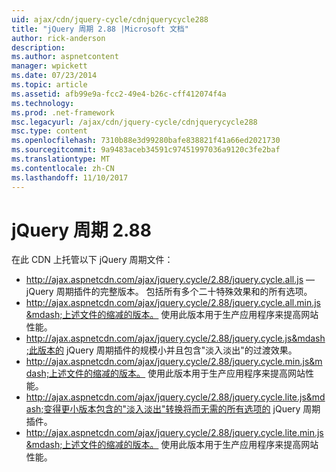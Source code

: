 ```yaml
---
uid: ajax/cdn/jquery-cycle/cdnjquerycycle288
title: "jQuery 周期 2.88 |Microsoft 文档"
author: rick-anderson
description: 
ms.author: aspnetcontent
manager: wpickett
ms.date: 07/23/2014
ms.topic: article
ms.assetid: afb99e9a-fcc2-49e4-b26c-cff412074f4a
ms.technology: 
ms.prod: .net-framework
msc.legacyurl: /ajax/cdn/jquery-cycle/cdnjquerycycle288
msc.type: content
ms.openlocfilehash: 7310b88e3d99280bafe838821f41a66ed2021730
ms.sourcegitcommit: 9a9483aceb34591c97451997036a9120c3fe2baf
ms.translationtype: MT
ms.contentlocale: zh-CN
ms.lasthandoff: 11/10/2017
---
```

<a name="jquery-cycle-288"></a>jQuery 周期 2.88
====================
在此 CDN 上托管以下 jQuery 周期文件：

- http://ajax.aspnetcdn.com/ajax/jquery.cycle/2.88/jquery.cycle.all.js &mdash; jQuery 周期插件的完整版本。 包括所有多个二十特殊效果和的所有选项。
- http://ajax.aspnetcdn.com/ajax/jquery.cycle/2.88/jquery.cycle.all.min.js&mdash;上述文件的缩减的版本。 使用此版本用于生产应用程序来提高网站性能。
- http://ajax.aspnetcdn.com/ajax/jquery.cycle/2.88/jquery.cycle.js&mdash;此版本的 jQuery 周期插件的规模小并且包含"淡入淡出"的过渡效果。
- http://ajax.aspnetcdn.com/ajax/jquery.cycle/2.88/jquery.cycle.min.js&mdash;上述文件的缩减的版本。 使用此版本用于生产应用程序来提高网站性能。
- http://ajax.aspnetcdn.com/ajax/jquery.cycle/2.88/jquery.cycle.lite.js&mdash;变得更小版本包含的"淡入淡出"转换将而无需的所有选项的 jQuery 周期插件。
- http://ajax.aspnetcdn.com/ajax/jquery.cycle/2.88/jquery.cycle.lite.min.js&mdash;上述文件的缩减的版本。 使用此版本用于生产应用程序来提高网站性能。
